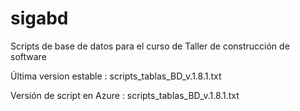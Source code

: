 # sigabd

Scripts de base de datos para el curso de Taller de construcción de software 

Última version estable : scripts_tablas_BD_v.1.8.1.txt

Versión de script en Azure : scripts_tablas_BD_v.1.8.1.txt
